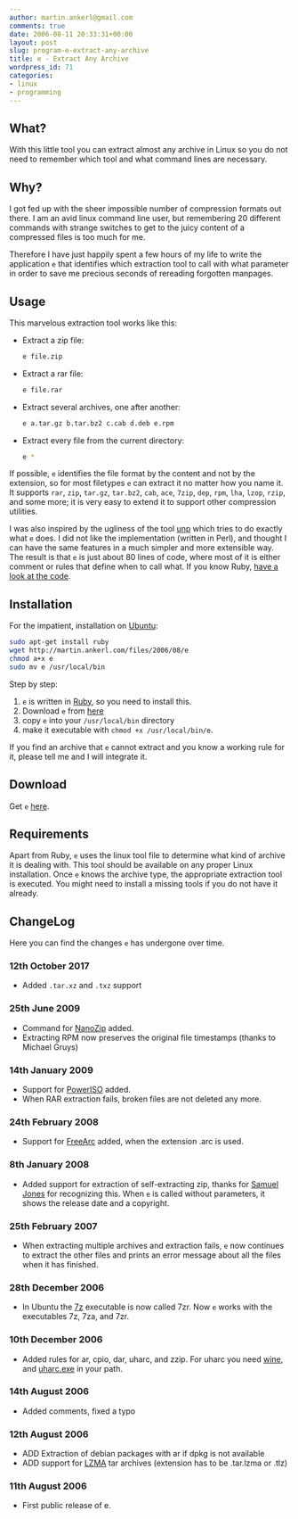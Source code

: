 ```yaml
---
author: martin.ankerl@gmail.com
comments: true
date: 2006-08-11 20:33:31+00:00
layout: post
slug: program-e-extract-any-archive
title: e - Extract Any Archive
wordpress_id: 71
categories:
- linux
- programming
---
```


## What?

With this little tool you can extract almost any archive in Linux so you do not need to remember which tool and what command lines are necessary.

## Why?

I got fed up with the sheer impossible number of compression formats out there. I am an avid linux command line user, but remembering 20 different commands with strange switches to get to the juicy content of a compressed files is too much for me.

Therefore I have just happily spent a few hours of my life to write the application `e` that identifies which extraction tool to call with what parameter in order to save me precious seconds of rereading forgotten manpages.

## Usage

This marvelous extraction tool works like this:

* Extract a zip file:
   ```bash
   e file.zip
   ```

* Extract a rar file:
   ```bash
   e file.rar
   ```

* Extract several archives, one after another:
   ```bash
   e a.tar.gz b.tar.bz2 c.cab d.deb e.rpm
   ```

* Extract every file from the current directory:
   ```bash
   e *
   ```

If possible, `e` identifies the file format by the content and not by the extension, so for most filetypes `e` can extract it no matter how you name it. It supports `rar`, `zip`, `tar.gz`, `tar.bz2`, `cab`, `ace`, `7zip`, `dep`, `rpm`, `lha`, `lzop`, `rzip`, and some more; it is very easy to extend it to support other compression utilities.

I was also inspired by the ugliness of the tool [unp](http://www.debianhelp.co.uk/unp.htm) which tries to do exactly what `e` does. I did not like the implementation (written in Perl), and thought I can have the same features in a much simpler and more extensible way. The result is that `e` is just about 80 lines of code, where most of it is either comment or rules that define when to call what. If you know Ruby, [have a look at the code](/files/2006/08/e).


## Installation

For the impatient, installation on [Ubuntu](http://www.ubuntu.com/):

```bash
sudo apt-get install ruby
wget http://martin.ankerl.com/files/2006/08/e
chmod a+x e
sudo mv e /usr/local/bin
```

Step by step:

1. `e` is written in [Ruby](http://www.ruby-lang.org/en/), so you need to install this.
1. Download `e` from [here](/files/2006/08/e)
1. copy `e` into your `/usr/local/bin` directory
1. make it executable with `chmod +x /usr/local/bin/e`.


If you find an archive that `e` cannot extract and you know a working rule for it, please tell me and I will integrate it.

## Download

Get `e` [here](/files/2008/08/e).

## Requirements

Apart from Ruby, `e` uses the linux tool file to determine what kind of archive it is dealing with. This tool should be available on any proper Linux installation. Once `e` knows the archive type, the appropriate extraction tool is executed. You might need to install a missing tools if you do not have it already.

## ChangeLog

Here you can find the changes `e` has undergone over time.

### 12th October 2017
* Added `.tar.xz` and `.txz` support

### 25th June 2009
* Command for [NanoZip](http://www.nanozip.net/) added.  
* Extracting RPM now preserves the original file timestamps (thanks to Michael Gruys)

### 14th January 2009
* Support for [PowerISO](http://poweriso.com/) added.  
* When RAR extraction fails, broken files are not deleted any more.

### 24th February 2008
* Support for [FreeArc](http://freearc.sourceforge.net/) added, when the extension .arc is used.

### 8th January 2008
* Added support for extraction of self-extracting zip, thanks for [Samuel Jones](http://imnotpete.com/) for recognizing this. When `e` is called without parameters, it shows the release date and a copyright.

### 25th February 2007
* When extracting multiple archives and extraction fails, `e` now continues to extract the other files and prints an error message about all the files when it has finished.

### 28th December 2006
* In Ubuntu the [7z](http://www.7-zip.org/) executable is now called 7zr. Now `e` works with the executables 7z, 7za, and 7zr.

### 10th December 2006
* Added rules for ar, cpio, dar, uharc, and zzip. For uharc you need [wine](http://www.winehq.com/), and [uharc.exe](ftp://ftp.elf.stuba.sk/pub/pc/pack/uharc06b.zip) in your path.

### 14th August 2006
* Added comments, fixed a typo

### 12th August 2006
* ADD Extraction of  debian packages with ar if dpkg is not available  
* ADD support for [LZMA](http://martin.ankerl.org/2006/06/22/lzma-compression-in-linux/) tar archives (extension has to be .tar.lzma or .tlz)

### 11th August 2006
* First public release of e.
